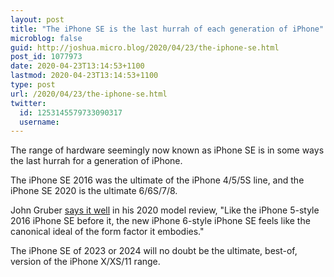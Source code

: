 ```yaml
---
layout: post
title: "The iPhone SE is the last hurrah of each generation of iPhone"
microblog: false
guid: http://joshua.micro.blog/2020/04/23/the-iphone-se.html
post_id: 1077973
date: 2020-04-23T13:14:53+1100
lastmod: 2020-04-23T13:14:53+1100
type: post
url: /2020/04/23/the-iphone-se.html
twitter:
  id: 1253145579733090317
  username: 
---
```

The range of hardware seemingly now known as iPhone SE is in some ways the last hurrah for a generation of iPhone.

The iPhone SE 2016 was the ultimate of the iPhone 4/5/5S line, and the iPhone SE 2020 is the ultimate 6/6S/7/8.

John Gruber [says it well](https://daringfireball.net/2020/04/the_2020_iphone_se) in his 2020 model review, "Like the iPhone 5-style 2016 iPhone SE before it, the new iPhone 6-style iPhone SE feels like the canonical ideal of the form factor it embodies."

The iPhone SE of 2023 or 2024 will no doubt be the ultimate, best-of, version of the iPhone X/XS/11 range.
